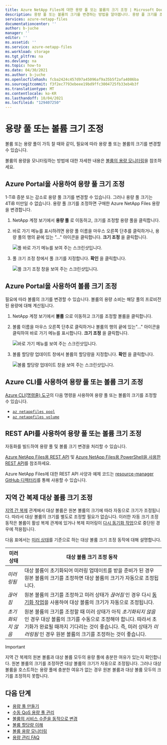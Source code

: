 ```yaml
---
title: Azure NetApp Files에 대한 용량 풀 또는 볼륨의 크기 조정 | Microsoft Docs
description: 용량 풀 또는 볼륨의 크기를 변경하는 방법을 알아봅니다. 용량 풀 크기를 조정하면 구매한 Azure NetApp Files 용량을 변경합니다.
services: azure-netapp-files
documentationcenter: ''
author: b-juche
manager: ''
editor: ''
ms.assetid: ''
ms.service: azure-netapp-files
ms.workload: storage
ms.tgt_pltfrm: na
ms.devlang: na
ms.topic: how-to
ms.date: 04/30/2021
ms.author: b-juche
ms.openlocfilehash: fcba2424c457d97a45096af9a35b5f2afa4086ba
ms.sourcegitcommit: f3f2ec7793ebeee19bd9ffc3004725fb33eb4b3f
ms.translationtype: MT
ms.contentlocale: ko-KR
ms.lasthandoff: 10/04/2021
ms.locfileid: "129407250"
---
```

# <a name="resize-a-capacity-pool-or-a-volume"></a>용량 풀 또는 볼륨 크기 조정
볼륨 또는 용량 풀이 가득 찰 때와 같이, 필요에 따라 용량 풀 또는 볼륨의 크기를 변경할 수 있습니다. 

볼륨의 용량을 모니터링하는 방법에 대한 자세한 내용은 [볼륨의 용량 모니터링](monitor-volume-capacity.md)을 참조하세요.

## <a name="resize-the-capacity-pool-using-the-azure-portal"></a>Azure Portal을 사용하여 용량 풀 크기 조정 

1-TiB 증분 또는 감소로 용량 풀 크기를 변경할 수 있습니다. 그러나 용량 풀 크기는 4TiB 미만일 수 없습니다. 용량 풀 크기를 조정하면 구매한 Azure NetApp Files 용량을 변경합니다.

1. NetApp 계정 보기에서 **용량 풀** 로 이동하고, 크기를 조정할 용량 풀을 클릭합니다.
2. 바로 가기 메뉴를 표시하려면 용량 풀 이름을 마우스 오른쪽 단추를 클릭하거나, 용량 풀의 행의 끝에 있는 "…" 아이콘을 클릭합니다. **크기 조정** 을 클릭합니다. 

    ![풀 바로 가기 메뉴를 보여 주는 스크린샷입니다.](../media/azure-netapp-files/resize-pool-context-menu.png)  

3. 풀 크기 조정 창에서 풀 크기를 지정합니다.  **확인** 을 클릭합니다.

    ![풀 크기 조정 창을 보여 주는 스크린샷입니다.](../media/azure-netapp-files/resize-pool-window.png) 

## <a name="resize-a-volume-using-the-azure-portal"></a>Azure Portal을 사용하여 볼륨 크기 조정

필요에 따라 볼륨의 크기를 변경할 수 있습니다. 볼륨의 용량 소비는 해당 풀의 프로비전된 용량에 대해 계산됩니다.

1. NetApp 계정 보기에서 **볼륨** 으로 이동하고 크기를 조정할 볼륨을 클릭합니다.
2. 볼륨 이름을 마우스 오른쪽 단추로 클릭하거나 볼륨의 행의 끝에 있는"…" 아이콘을 클릭하여 바로 가기 메뉴를 표시합니다. **크기 조정** 을 클릭합니다.

    ![바로 가기 메뉴를 보여 주는 스크린샷입니다.](../media/azure-netapp-files/resize-volume-context-menu.png) 
    
3. 볼륨 할당량 업데이트 창에서 볼륨의 할당량을 지정합니다. **확인** 을 클릭합니다.   

    ![볼륨 할당량 업데이트 창을 보여 주는 스크린샷입니다.](../media/azure-netapp-files/resize-volume-quota-window.png) 

## <a name="resizing-the-capacity-pool-or-a-volume-using-azure-cli"></a>Azure CLI를 사용하여 용량 풀 또는 볼륨 크기 조정  

[Azure CLI(명령줄) 도구](azure-netapp-files-sdk-cli.md)의 다음 명령을 사용하여 용량 풀 또는 볼륨의 크기를 조정할 수 있습니다.

* [`az netappfiles pool`](/cli/azure/netappfiles/pool?preserve-view=true&view=azure-cli-latest)
* [`az netappfiles volume`](/cli/azure/netappfiles/volume?preserve-view=true&view=azure-cli-latest)

## <a name="resizing-the-capacity-pool-or-a-volume-using-rest-api"></a>REST API를 사용하여 용량 풀 또는 볼륨 크기 조정

자동화를 빌드하여 용량 풀 및 볼륨 크기 변경을 처리할 수 있습니다.   

[Azure NetApp Files용 REST API](azure-netapp-files-develop-with-rest-api.md) 및 [Azure NetApp Files용 PowerShell을 사용한 REST API](develop-rest-api-powershell.md)를 참조하세요. 

Azure NetApp Files에 대한 REST API 사양과 예제 코드는 [resource-manager GitHub 디렉터리](https://github.com/Azure/azure-rest-api-specs/tree/master/specification/netapp/resource-manager/Microsoft.NetApp/stable)를 통해 사용할 수 있습니다. 

## <a name="resize-a-cross-region-replication-destination-volume"></a>지역 간 복제 대상 볼륨 크기 조정 

[지역 간 복제](cross-region-replication-introduction.md) 관계에서 대상 볼륨은 원본 볼륨의 크기에 따라 자동으로 크기가 조정됩니다. 따라서 대상 볼륨의 크기를 별도로 조정할 필요가 없습니다. 이러한 자동 크기 조정 동작은 볼륨이 활성 복제 관계에 있거나 복제 피어링이 [다시 동기화 작업](cross-region-replication-manage-disaster-recovery.md#resync-replication)으로 중단된 경우에 적용됩니다. 

다음 표에서는 [미러 상태](cross-region-replication-display-health-status.md)를 기준으로 하는 대상 볼륨 크기 조정 동작에 대해 설명합니다.

|  미러 상태  | 대상 볼륨 크기 조정 동작 |
|-|-|
| *미러링됨* | 대상 볼륨이 초기화되어 미러링 업데이트를 받을 준비가 된 경우 원본 볼륨의 크기를 조정하면 대상 볼륨의 크기가 자동으로 조정됩니다. |
| *끊어짐* | 원본 볼륨의 크기를 조정하고 미러 상태가 *끊어짐* 인 경우 다시 [동기화 작업](cross-region-replication-manage-disaster-recovery.md#resync-replication)을 사용하여 대상 볼륨의 크기가 자동으로 조정됩니다.  |
| *초기화되지 않음* | 원본 볼륨의 크기를 조정할 때 미러 상태가 아직 *초기화되지 않음* 인 경우 대상 볼륨의 크기를 수동으로 조정해야 합니다. 따라서 초기화가 완료될 때까지 기다리는 것이 좋습니다. 즉, 미러 상태가 *미러링됨* 인 경우 원본 볼륨의 크기를 조정하는 것이 좋습니다. | 

> [!IMPORTANT]
> 지역 간 복제의 원본 볼륨과 대상 볼륨 모두의 용량 풀에 충분한 여유가 있는지 확인합니다. 원본 볼륨의 크기를 조정하면 대상 볼륨의 크기가 자동으로 조정됩니다. 그러나 대상 볼륨을 호스트하는 용량 풀에 충분한 여유가 없는 경우 원본 볼륨과 대상 볼륨 모두의 크기를 조정하지 못합니다.

## <a name="next-steps"></a>다음 단계

- [용량 풀 만들기](azure-netapp-files-set-up-capacity-pool.md)
- [수동 QoS 용량 풀 관리](manage-manual-qos-capacity-pool.md)
- [볼륨의 서비스 수준을 동적으로 변경](dynamic-change-volume-service-level.md) 
- [볼륨 할당량 이해](volume-quota-introduction.md)
- [볼륨 용량 모니터링](monitor-volume-capacity.md)
- [용량 관리 FAQ](azure-netapp-files-faqs.md#capacity-management-faqs)
